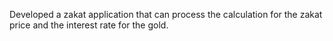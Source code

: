 Developed a zakat application that can process the calculation for the zakat price and the interest rate for the gold.
